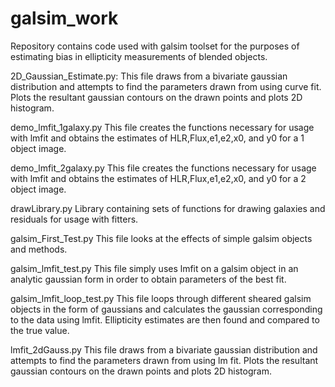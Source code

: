 galsim_work
===========

Repository contains code used with galsim toolset for the purposes of estimating bias in ellipticity measurements of blended objects.

2D_Gaussian_Estimate.py:
This file draws from a bivariate gaussian distribution 
and attempts to find the parameters drawn from using
curve fit. Plots the resultant gaussian contours on the
drawn points and plots 2D histogram.

demo_lmfit_1galaxy.py
This file creates the functions necessary for usage with
lmfit and obtains the estimates of HLR,Flux,e1,e2,x0, and
y0 for a 1 object image. 

demo_lmfit_2galaxy.py
This file creates the functions necessary for usage with
lmfit and obtains the estimates of HLR,Flux,e1,e2,x0, and
y0 for a 2 object image.

drawLibrary.py
Library containing sets of functions for drawing galaxies and residuals
for usage with fitters.

galsim_First_Test.py
This file looks at the effects of simple galsim objects and methods.

galsim_lmfit_test.py
This file simply uses lmfit on a galsim object in 
an analytic gaussian form in order to obtain
parameters of the best fit.

galsim_lmfit_loop_test.py
This file loops through different sheared galsim objects
in the form of gaussians and calculates the gaussian
corresponding to the data using lmfit. Ellipticity
estimates are then found and compared to the true value.

lmfit_2dGauss.py
This file draws from a bivariate gaussian distribution 
and attempts to find the parameters drawn from using
lm fit. Plots the resultant gaussian contours on the
drawn points and plots 2D histogram.

